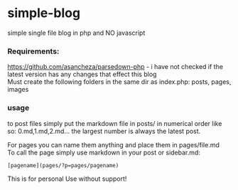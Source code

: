 # simple-blog

simple single file blog in php and NO javascript  

### Requirements: 

https://github.com/asancheza/parsedown-php - i have not checked if the latest version has any changes that effect this blog  
Must create the following folders in the same dir as index.php: posts, pages, images  

### usage

to post files simply put the markdown file in posts/ in numerical order like so: 0.md,1.md,2.md... the largest number is always the latest post.  

For pages you can name them anything and place them in pages/file.md  
To call the page simply use markdown in your post or sidebar.md:  

    [pagename](pages/?p=pages/pagename)

This is for personal Use without support!  
